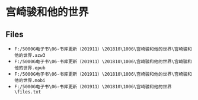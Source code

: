 # 宫崎骏和他的世界

## Files

- `F:/5000G电子书\06-书库更新（201911）\201810\1006\宫崎骏和他的世界\宫崎骏和他的世界.azw3`
- `F:/5000G电子书\06-书库更新（201911）\201810\1006\宫崎骏和他的世界\宫崎骏和他的世界.epub`
- `F:/5000G电子书\06-书库更新（201911）\201810\1006\宫崎骏和他的世界\宫崎骏和他的世界.mobi`
- `F:/5000G电子书\06-书库更新（201911）\201810\1006\宫崎骏和他的世界\files.txt`
